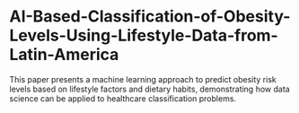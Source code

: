 # AI-Based-Classification-of-Obesity-Levels-Using-Lifestyle-Data-from-Latin-America
This paper presents a machine learning approach to predict obesity risk levels based on lifestyle factors and dietary habits, demonstrating how data science can be applied to healthcare classification problems.
